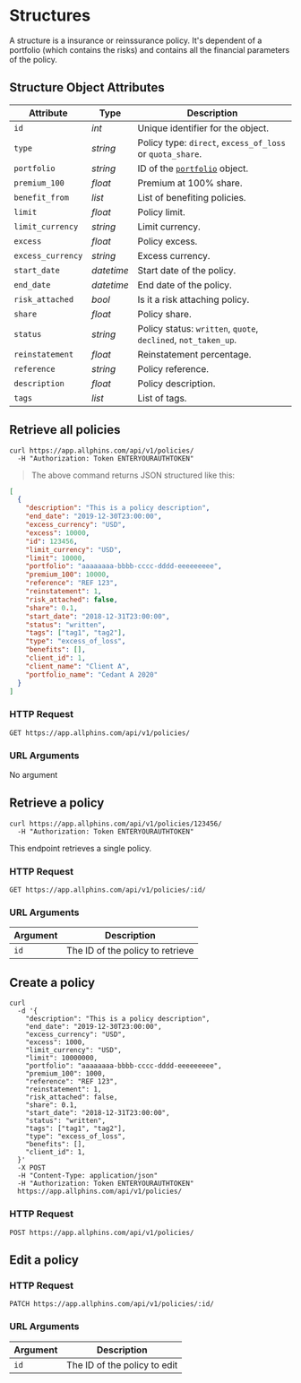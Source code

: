 # Structures

A structure is a insurance or reinssurance policy. It's dependent of a portfolio (which contains the risks) and contains all the financial parameters of the policy.

## Structure Object Attributes

| Attribute         | Type       | Description                                                    |
| ----------------- | ---------- | -------------------------------------------------------------- |
| `id`              | _int_      | Unique identifier for the object.                              |
| `type`            | _string_   | Policy type: `direct`, `excess_of_loss` or `quota_share`.      |
| `portfolio`       | _string_   | ID of the [`portfolio`](#portfolios) object.                     |
| `premium_100`     | _float_    | Premium at 100% share.                                         |
| `benefit_from`    | _list_     | List of benefiting policies.                                   |
| `limit`           | _float_    | Policy limit.                                                  |
| `limit_currency`  | _string_   | Limit currency.                                                |
| `excess`          | _float_    | Policy excess.                                                 |
| `excess_currency` | _string_   | Excess currency.                                               |
| `start_date`      | _datetime_ | Start date of the policy.                                      |
| `end_date`        | _datetime_ | End date of the policy.                                        |
| `risk_attached`   | _bool_     | Is it a risk attaching policy.                                 |
| `share`           | _float_    | Policy share.                                                  |
| `status`          | _string_   | Policy status: `written`, `quote`, `declined`, `not_taken_up`. |
| `reinstatement`   | _float_    | Reinstatement percentage.                                      |
| `reference`       | _string_   | Policy reference.                                              |
| `description`     | _float_    | Policy description.                                            |
| `tags`            | _list_     | List of tags.                                                  |

## Retrieve all policies

```shell
curl https://app.allphins.com/api/v1/policies/
  -H "Authorization: Token ENTERYOURAUTHTOKEN"
```

> The above command returns JSON structured like this:

```json
[
  {
    "description": "This is a policy description",
    "end_date": "2019-12-30T23:00:00",
    "excess_currency": "USD",
    "excess": 10000,
    "id": 123456,
    "limit_currency": "USD",
    "limit": 10000,
    "portfolio": "aaaaaaaa-bbbb-cccc-dddd-eeeeeeeee",
    "premium_100": 10000,
    "reference": "REF 123",
    "reinstatement": 1,
    "risk_attached": false,
    "share": 0.1,
    "start_date": "2018-12-31T23:00:00",
    "status": "written",
    "tags": ["tag1", "tag2"],
    "type": "excess_of_loss",
    "benefits": [],
    "client_id": 1,
    "client_name": "Client A",
    "portfolio_name": "Cedant A 2020"
  }
]
```

### HTTP Request

`GET https://app.allphins.com/api/v1/policies/`

### URL Arguments

No argument

## Retrieve a policy

```shell
curl https://app.allphins.com/api/v1/policies/123456/
  -H "Authorization: Token ENTERYOURAUTHTOKEN"
```

This endpoint retrieves a single policy.

### HTTP Request

`GET https://app.allphins.com/api/v1/policies/:id/`

### URL Arguments

| Argument | Description                      |
| -------- | -------------------------------- |
| `id`     | The ID of the policy to retrieve |

## Create a policy

```shell
curl
  -d '{
    "description": "This is a policy description",
    "end_date": "2019-12-30T23:00:00",
    "excess_currency": "USD",
    "excess": 1000,
    "limit_currency": "USD",
    "limit": 10000000,
    "portfolio": "aaaaaaaa-bbbb-cccc-dddd-eeeeeeeee",
    "premium_100": 1000,
    "reference": "REF 123",
    "reinstatement": 1,
    "risk_attached": false,
    "share": 0.1,
    "start_date": "2018-12-31T23:00:00",
    "status": "written",
    "tags": ["tag1", "tag2"],
    "type": "excess_of_loss",
    "benefits": [],
    "client_id": 1,
  }'
  -X POST
  -H "Content-Type: application/json"
  -H "Authorization: Token ENTERYOURAUTHTOKEN"
  https://app.allphins.com/api/v1/policies/
```

### HTTP Request

`POST https://app.allphins.com/api/v1/policies/`

## Edit a policy

### HTTP Request

`PATCH https://app.allphins.com/api/v1/policies/:id/`

### URL Arguments

| Argument | Description                  |
| -------- | ---------------------------- |
| `id`     | The ID of the policy to edit |
